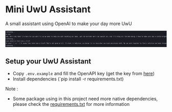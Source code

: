# Mini UwU Assistant

A small assistant using OpenAI to make your day more UwU

![UwU](screenshot.png)

## Setup your UwU Assistant

- Copy `.env.example` and fill the OpenAPI key (get the key from [here](https://platform.openai.com/api-keys))
- Install dependencies (`pip install -r requirements.txt)

Note :

- Some package using in this project need more native dependencies, please check the [requirements.txt](requirements.txt) for more information

